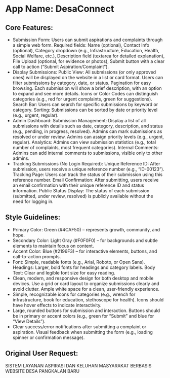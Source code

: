# **App Name**: DesaConnect

## Core Features:

- Submission Form: Users can submit aspirations and complaints through a simple web form. Required fields: Name (optional), Contact Info (optional), Category dropdown (e.g., Infrastructure, Education, Health, Social Welfare, etc.), Description field (textarea for detailed explanation), File Upload (optional, for evidence or photos), Submit button with a clear call to action (“Submit Aspiration/Complaint”).
- Display Submissions: Public View: All submissions (or only approved ones) will be displayed on the website in a list or card format. Users can filter submissions by category, date, or status. Pagination for easy browsing. Each submission will show a brief description, with an option to expand and see more details. Icons or Color Codes can distinguish categories (e.g., red for urgent complaints, green for suggestions). Search Bar: Users can search for specific submissions by keyword or category. Sorting: Submissions can be sorted by date or priority level (e.g., urgent, regular).
- Admin Dashboard: Submission Management: Display a list of all submissions with details such as date, category, description, and status (e.g., pending, in progress, resolved). Admins can mark submissions as resolved or under review. Admins can assign priority levels (e.g., urgent, regular). Analytics: Admins can view submission statistics (e.g., total number of complaints, most frequent categories). Internal Comments: Admins can add internal comments to submissions, visible only to other admins.
- Tracking Submissions (No Login Required): Unique Reference ID: After submission, users receive a unique reference number (e.g., “ID-00123”). Tracking Page: Users can track the status of their submission using this reference number. Email Confirmation: After submitting, users receive an email confirmation with their unique reference ID and status information. Public Status Display: The status of each submission (submitted, under review, resolved) is publicly available without the need for logging in.

## Style Guidelines:

- Primary Color: Green (#4CAF50) – represents growth, community, and hope.
- Secondary Color: Light Gray (#F0F0F0) – for backgrounds and subtle elements to maintain focus on content.
- Accent Color: Blue (#2196F3) – for interactive elements, buttons, and call-to-action prompts.
- Font: Simple, readable fonts (e.g., Arial, Roboto, or Open Sans). Headings: Larger, bold fonts for headings and category labels. Body Text: Clear and legible font size for easy reading.
- Clean, modern, and responsive design for both desktop and mobile devices. Use a grid or card layout to organize submissions clearly and avoid clutter. Ample white space for a clean, user-friendly experience.
- Simple, recognizable icons for categories (e.g., wrench for infrastructure, book for education, stethoscope for health). Icons should have hover effects to indicate interactivity.
- Large, rounded buttons for submission and interaction. Buttons should be in primary or accent colors (e.g., green for “Submit” and blue for “View Details”).
- Clear success/error notifications after submitting a complaint or aspiration. Visual feedback when submitting the form (e.g., loading spinner or confirmation message).

## Original User Request:
SISTEM LAYANAN ASPIRASI DAN KELUHAN MASYARAKAT BERBASIS WEBSITE DESA PANGKALAN BARU
  